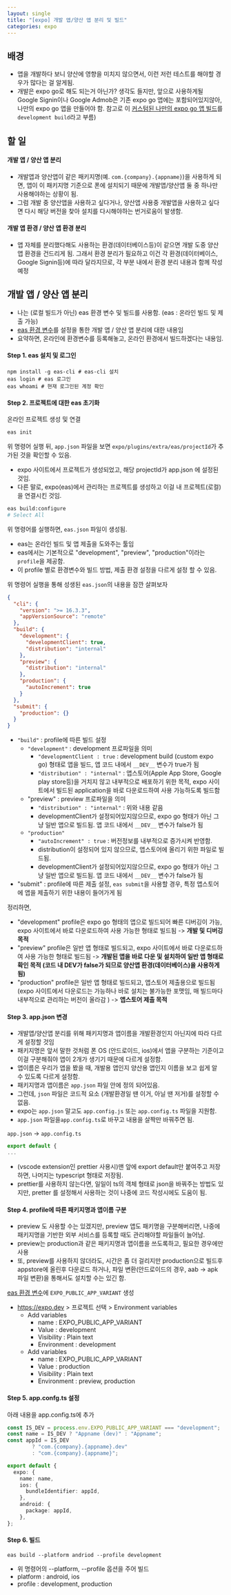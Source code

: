 ```yaml
---
layout: single
title: "[expo] 개발 앱/양산 앱 분리 및 빌드"
categories: expo
---
```


## 배경

- 앱을 개발하다 보니 양산에 영향을 미치지 않으면서, 이런 저런 테스트를 해야할 경우가 많다는 걸 알게됨.
- 개발은 expo go로 해도 되는거 아닌가? 생각도 들지만, 앞으로 사용하게될 Google Signin이나 Google Admob은 기존 expo go 앱에는 포함되어있지않아, 나만의 expo go 앱을 만들어야 함. 참고로 이 [커스텀된 나만의 expo go 앱 빌드](https://velog.io/@gyukyue/expo-development-build)를 `development build`라고 부름)

## 할 일

#### 개발 앱 / 양산 앱 분리

- 개발앱과 양산앱이 같은 패키지명(예. `com.{company}.{appname}`)을 사용하게 되면, 앱이 이 패키지명 기준으로 폰에 설치되기 때문에 개발앱/양산앱 둘 중 하나만 사용해야하는 상황이 됨.
- 그럼 개발 중 양산앱을 사용하고 싶다거나, 양산앱 사용중 개발앱을 사용하고 싶다면 다시 해당 버전을 찾아 설치를 다시해야하는 번거로움이 발생함.

#### 개발 앱 환경 / 양산 앱 환경 분리

- 앱 자체를 분리했다해도 사용하는 환경(데이터베이스등)이 같으면 개발 도중 양산 앱 환경을 건드리게 됨. 그래서 환경 분리가 필요하고 이건 각 환경(데이터베이스, Google Signin등)에 따라 달라지므로, 각 부분 내에서 환경 분리 내용과 함께 작성 예정

## 개발 앱 / 양산 앱 분리

- 나는 (로컬 빌드가 아닌) eas 환경 변수 및 빌드를 사용함. (eas : 온라인 빌드 및 제출 가능)
- [eas 환경 변수](https://velog.io/@gyukyue/expo-eas-%ED%99%98%EA%B2%BD%EB%B3%80%EC%88%98)를 설정을 통한 개발 앱 / 양산 앱 분리에 대한 내용임
- 요약하면, 온라인에 환경변수를 등록해놓고, 온라인 환경에서 빌드하겠다는 내용임.

#### Step 1. eas 설치 및 로그인

```
npm install -g eas-cli # eas-cli 설치
eas login # eas 로그인
eas whoami # 현재 로그인된 계정 확인
```

#### Step 2. 프로젝트에 대한 eas 초기화

온라인 프로젝트 생성 및 연결

```bash
eas init
```

위 명령어 실행 뒤, `app.json` 파일을 보면 `expo/plugins/extra/eas/projectId`가 추가된 것을 확인할 수 있음.

- expo 사이트에서 프로젝트가 생성되었고, 해당 projectId가 app.json 에 설정된 것임.
- 다른 말로, expo(eas)에서 관리하는 프로젝트를 생성하고 이걸 내 프로젝트(로컬)을 연결시킨 것임.

```bash
eas build:configure
# Select All
```

위 명령어를 실행하면, `eas.json` 파일이 생성됨.

- eas는 온라인 빌드 및 앱 제출을 도와주는 툴임
- eas에서는 기본적으로 "development", "preview", "production"이라는 `profile`을 제공함.
- 이 profile 별로 환경변수와 빌드 방법, 제출 환경 설정을 다르게 설정 할 수 있음.

위 명령어 실행을 통해 성생된 `eas.json`의 내용을 잠깐 살펴보자

```json
{
  "cli": {
    "version": ">= 16.3.3",
    "appVersionSource": "remote"
  },
  "build": {
    "development": {
      "developmentClient": true,
      "distribution": "internal"
    },
    "preview": {
      "distribution": "internal"
    },
    "production": {
      "autoIncrement": true
    }
  },
  "submit": {
    "production": {}
  }
}
```

- `"build"` : profile에 따른 빌드 설정
  - `"development"` : development 프로파일을 의미
    - `"developmentClient : true` : development build (custom expo go) 형태로 앱을 빌드, 앱 코드 내에서 `__DEV__` 변수가 true가 됨
    - `"distribution" : "internal"` : 앱스토어(Apple App Store, Google play store등)을 거치지 않고 내부적으로 배포하기 위한 목적, expo 사이트에서 빌드된 application을 바로 다운로드하여 사용 가능하도록 빌드함
  - "preview" : preview 프로파일을 의미
    - `"distribution" : "internal"` : 위와 내용 같음
    - developmentClient가 설정되어있지않으므로, expo go 형태가 아닌 그냥 일반 앱으로 빌드됨. 앱 코드 내에서 `__DEV__` 변수가 false가 됨
  - `"production"`
    - `"autoIncrement" : true` : 버전정보를 내부적으로 증가시켜 반영함.
    - distribution이 설정되어 있지 않으므로, 앱스토어에 올리기 위한 파일로 빌드됨.
    - developmentClient가 설정되어있지않으므로, expo go 형태가 아닌 그냥 일반 앱으로 빌드됨. 앱 코드 내에서 `__DEV__` 변수가 false가 됨
- "submit" : profile에 따른 제출 설정, `eas submit`을 사용할 경우, 특정 앱스토어에 앱을 제출하기 위한 내용이 들어가게 됨

정리하면,

- "development" profile은 expo go 형태의 앱으로 빌드되어 빠른 디버깅이 가능, expo 사이트에서 바로 다운로드하여 사용 가능한 형태로 빌드됨 -> **개발 및 디버깅 목적**
- "preview" profile은 일반 앱 형태로 빌드되고, expo 사이트에서 바로 다운로드하여 사용 가능한 형태로 빌드됨 -> **개발된 앱을 바로 다운 및 설치하여 일반 앱 형태로 확인 목적 (코드 내 **DEV**가 false가 되므로 양산앱 환경(데이터베이스)을 사용하게 됨)**
- "production" profile은 일반 앱 형태로 빌드되고, 앱스토어 제출용으로 빌드됨(expo 사이트에서 다운로드는 가능하나 바로 설치는 불가능한 포맷임, 매 빌드마다 내부적으로 관리하는 버전이 올라감 ) -> **앱스토어 제출 목적**

#### Step 3. app.json 변경

- 개발앱/양산앱 분리를 위해 패키지명과 앱이름을 개발환경인지 아닌지에 따라 다르게 설정할 것임
- 패키지명은 앞서 말한 것처럼 폰 OS (안드로이드, ios)에서 앱을 구분하는 기준이고 이걸 구분해줘야 앱이 2개가 생기기 때문에 다르게 설정함.
- 앱이름은 우리가 앱을 봤을 때, 개발용 앱인지 양산용 앱인지 이름을 보고 쉽게 알 수 있도록 다르게 설정함.
- 패키지명과 앱이름은 `app.json` 파일 안에 정의 되어있음.
- 그런데, `json` 파일은 코드적 요소 (개발환경일 땐 이거, 아닐 땐 저거)를 설정할 수 없음.
- expo는 `app.json` 말고도 `app.config.js` 또는 `app.config.ts` 파일을 지원함.
- `app.json` 파일을`app.config.ts`로 바꾸고 내용을 살짝만 바꿔주면 됨.

`app.json` -> `app.config.ts`

```ts
export default {
...
```

- (vscode extension인 prettier 사용시)맨 앞에 export default만 붙여주고 저장하면, 나머지는 typescript 형태로 저장됨.
- prettier를 사용하지 않는다면, 일일이 ts의 객체 형태로 json을 바꿔주는 방법도 있지만, pretter 를 설정해서 사용하는 것이 나중에 코드 작성시에도 도움이 됨.

#### Step 4. profile에 따른 패키지명과 앱이름 구분

- preview 도 사용할 수는 있겠지만, preview 앱도 패키명을 구분해버리면, 나중에 패키지명을 기반한 외부 서비스를 등록할 때도 관리해야할 파일들이 늘어남.
- preview는 production과 같은 패키지명과 앱이름을 쓰도록하고, 필요한 경우에만 사용
- 또, preview를 사용하지 않더라도, 시간은 좀 더 걸리지만 production으로 빌드후 appstore에 올린후 다운로드 하거나, 파일 변환(안드로이드의 경우, aab -> apk 파일 변환)을 통해서도 설치할 수는 있긴 함.

[eas 환경 변수](https://velog.io/@gyukyue/expo-eas-%ED%99%98%EA%B2%BD%EB%B3%80%EC%88%98)에 `EXPO_PUBLIC_APP_VARIANT` 생성

- https://expo.dev > 프로젝트 선택 > Environment variables
  - Add variables
    - name : EXPO_PUBLIC_APP_VARIANT
    - Value : development
    - Visibility : Plain text
    - Environment : development
  - Add variables
    - name : EXPO_PUBLIC_APP_VARIANT
    - Value : production
    - Visibility : Plain text
    - Environment : preview, production

#### Step 5. app.confg.ts 설정

아래 내용을 app.config.ts에 추가

```ts
const IS_DEV = process.env.EXPO_PUBLIC_APP_VARIANT === "development";
const name = IS_DEV ? "Appname (dev)" : "Appname";
const appId = IS_DEV
        ? "com.{company}.{appname}.dev"
        : "com.{company}.{appname}";

export default {
  expo: {
    name: name,
    ios: {
      bundleIdentifier: appId,
    },
    android: {
      package: appId,
    },
};
```

#### Step 6. 빌드

```
eas build --platform andriod --profile development
```

- 위 명령어의 --platform, --profile 옵션을 주어 빌드
- platform : android, ios
- profile : development, production
